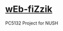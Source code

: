 <h1><a href="https://haloen.github.io/wEb-fiZzik/" target="_blank">wEb-fiZzik</a></h1>

PC5132 Project for NUSH
